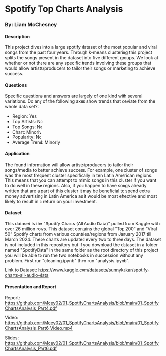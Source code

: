 # Spotify Top Charts Analysis

### By: Liam McChesney

#### Description
This project dives into a large spotify dataset of the most popular and viral songs from the past four years. Through k-means clustering this project splits the songs present in the dataset into five different groups. We look at whether or not there are any specific trends involving these groups that would allow artists/producers to tailor their songs or marketing to achieve success.

#### Questions
Specific questions and answers are largely of one kind with several variations. Do any of the following axes show trends that deviate from the whole data set?:
 - Region: Yes
 - Top Artists: No
 - Top Songs: No
 - Chart: Minorly
 - Popularity: No
 - Average Trend: Minorly

#### Application
The found information will allow artists/producers to tailor their songs/media to better achieve success. For example, one cluster of songs was the most frequent cluster specifically in ten Latin American regions. This means that you can attempt to mimic songs in this cluster if you want to do well in these regions. Also, if you happen to have songs already written that are a part of this cluster it may be beneficial to spend extra money advertising in Latin America as it would be most effective and most likely to result in a return on your investment.

#### Dataset
This dataset is the "Spotify Charts (All Audio Data)” pulled from Kaggle with over 26 million rows. This dataset contains the global “Top 200” and “Viral 50” Spotify charts from various countries/regions from January 2017 till March 2024. These charts are updated every two to three days. The dataset is not included in this repository but if you download the dataset in a folder named "SpotifyData" in the same folder as the root directory of this project you will be able to run the two notebooks in succession without any problem. First run "cleaning.ipynb" then run "analysis.ipynb".

Link to Dataset: https://www.kaggle.com/datasets/sunnykakar/spotify-charts-all-audio-data

#### Presentation and Report
Report: https://github.com/Mcey02/01_SpotifyChartsAnalysis/blob/main/01_SpotifyChartsAnalysis_Part4.pdf

Video: https://github.com/Mcey02/01_SpotifyChartsAnalysis/blob/main/01_SpotifyChartsAnalysis_Part6_Video.mp4

Slides: https://github.com/Mcey02/01_SpotifyChartsAnalysis/blob/main/01_SpotifyChartsAnalysis_Part6.pdf
